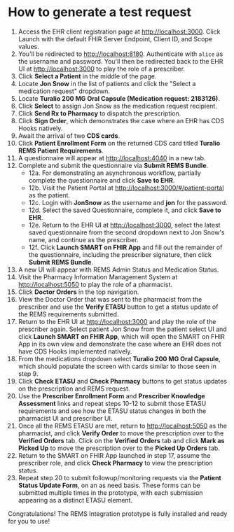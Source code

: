# How to generate a test request

1. Access the EHR client registration page at <http://localhost:3000>. Click Launch with the default FHIR Server Endpoint, Client ID, and Scope values.
2. You'll be redirected to <http://localhost:8180>. Authenticate with `alice` as the username and password. You'll then be redirected back to the EHR UI at <http://localhost:3000> to play the role of a prescriber.
3. Click **Select a Patient** in the middle of the page.
4. Locate **Jon Snow** in the list of patients and click the "Select a medication request" dropdown.
5. Locate **Turalio 200 MG Oral Capsule (Medication request: 2183126)**.
6. Click **Select** to assign Jon Snow as the medication request recipient.
7. Click **Send Rx to Pharmacy** to dispatch the prescription.
8. Click **Sign Order**, which demonstrates the case where an EHR has CDS Hooks natively.
9. Await the arrival of two **CDS cards**.
10. Click **Patient Enrollment Form** on the returned CDS card titled **Turalio REMS Patient Requirements**.
11. A questionnaire will appear at <http://localhost:4040> in a new tab.
12. Complete and submit the questionnaire via **Submit REMS Bundle**.
    - 12a. For demonstrating an asynchronous workflow, partially complete the questionnaire and click **Save to EHR**.
    - 12b. Visit the Patient Portal at <http://localhost:3000/#/patient-portal> as the patient.
    - 12c. Login with **JonSnow** as the username and **jon** for the password.
    - 12d. Select the saved Questionnaire, complete it, and click **Save to EHR**.
    - 12e. Return to the EHR UI at <http://localhost:3000>, select the latest saved questionnaire from the second
      dropdown next to Jon Snow's name, and continue as the prescriber.
    - 12f. Click **Launch SMART on FHIR App** and fill out the remainder of the questionnaire, including the prescriber signature, then click **Submit REMS Bundle**.
13. A new UI will appear with REMS Admin Status and Medication Status.
14. Visit the Pharmacy Information Management System at <http://localhost:5050> to play the role of a pharmacist.
15. Click **Doctor Orders** in the top navigation.
16. View the Doctor Order that was sent to the pharmacist from the prescriber and use the **Verify ETASU** button to get
    a status update of the REMS requirements submitted.
17. Return to the EHR UI at <http://localhost:3000> and play the role of the prescriber again. Select patient Jon Snow
    from the patient select UI and click **Launch SMART on FHIR App**, which will open the SMART on FHIR App in its own
    view and demonstrate the case where an EHR does not have CDS Hooks implemented natively.
18. From the medications dropdown select **Turalio 200 MG Oral Capsule**, which should populate the screen with cards
    similar to those seen in step 9.
19. Click **Check ETASU** and **Check Pharmacy** buttons to get status updates on the prescription and REMS request.
20. Use the **Prescriber Enrollment Form** and **Prescriber Knowledge Assessment** links and
    repeat steps 10-12 to submit those ETASU requirements and see how the ETASU status changes in both the pharmacist UI
    and prescriber UI.
21. Once all the REMS ETASU are met, return to <http://localhost:5050> as the pharmacist, and click **Verify Order** to move the prescription over to the **Verified Orders** tab. Click on the **Verified Orders** tab and click **Mark as Picked Up** to move the prescription over to the **Picked Up Orders** tab.
22. Return to the SMART on FHIR App launched in step 17, assume the prescriber role, and click **Check Pharmacy** to view the prescription status.
23. Repeat step 20 to submit followup/monitoring requests via the **Patient Status Update Form**, on an as need basis. These forms can be submitted multiple times in the prototype, with each submission appearing as a distinct ETASU element.

Congratulations! The REMS Integration prototype is fully installed and ready for you to use!
